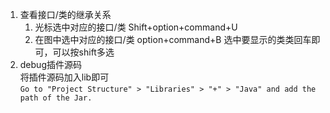1. 查看接口/类的继承关系    
   1. 光标选中对应的接口/类 Shift+option+command+U     
   2. 在图中选中对应的接口/类 option+command+B 选中要显示的类类回车即可，可以按shift多选    
2. debug插件源码    
   将插件源码加入lib即可      
   ```Go to "Project Structure" > "Libraries" > "+" > "Java" and add the path of the Jar.```
